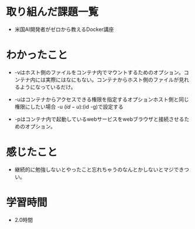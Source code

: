 # 取り組んだ課題一覧

- 米国AI開発者がゼロから教えるDocker講座

# わかったこと

- -vはホスト側のファイルをコンテナ内でマウントするためのオプション。コンテナ内には実際にはなにもない。コンテナからホスト側のファイルが見れるようになっているだけ。

- -uはコンテナからアクセスできる権限を指定するオプションホスト側と同じ権限にしたい場合 -u $(id -u):$(id -g)で設定する

- -pはコンテナ内で起動しているwebサービスをwebブラウザと接続させるためのオプション。

# 感じたこと

- 継続的に勉強しないとやったこと忘れちゃうのなんとかしないとマジできつい。

# 学習時間

-  2.0時間